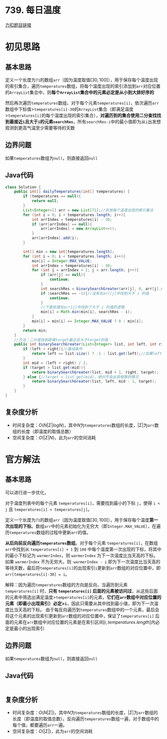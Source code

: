 # 739. 每日温度

[力扣题目链接](https://leetcode-cn.com/problems/daily-temperatures/)


# 初见思路

## 基本思路
定义一个长度为`71`的数组`arr`（因为温度取值$[30,100]$），用于保存每个温度出现的索引集合，遍历`temperatures`数组，将每个温度出现的索引添加到`arr`对应位置的`ArrayList`集合中，则<strong>每个`ArrayList`集合中的元素必定是从小到大排好序的</strong>

然后再次遍历`temperatures`数组，对于每个元素`temperatures[i]`，依次遍历`arr`数组中下标值$>$`temperatures[i]-30`的`ArrayList`集合（即满足温度$>$`temperatures[i]`的每个温度出现的索引集合），<strong>对遍历到的集合使用二分查找找到最接近`i`且大于`i`的元素`searchRes`</strong>，所有`searchRes-i`中的最小值即为从`i`出发想观测到更高气温至少需要等待的天数

## 边界问题
如果`temperatures`数组为`null`，则直接返回`null`

## Java代码
```java
class Solution {
    public int[] dailyTemperatures(int[] temperatures) {
        if (temperatures == null){
            return null;
        }
        List<Integer>[] arr = new List[71];//存放每个温度出现的索引集合
        for (int i = 0; i < temperatures.length; i++){
            int arrIndex = temperatures[i] - 30;
            if (arr[arrIndex] == null){
                arr[arrIndex] = new ArrayList<>();
            }
            arr[arrIndex].add(i);
        }

        int[] min = new int[temperatures.length];
        for (int i = 0; i < temperatures.length; i++){
            min[i] = Integer.MAX_VALUE;
            int arrIndex = temperatures[i] - 30;
            for (int j = arrIndex + 1; j < arr.length; j++){
                if (arr[j] == null){
                    continue;
                }
                int searchRes = binarySearchGreater(arr[j], 0, arr[j].size() - 1, i);
                if (searchRes == -1){//没有在arr[j]中找到大于 i 的值
                    continue;
                }
                //下面处理在arr[j]中找到了大于 i 的值的逻辑
                min[i] = Math.min(min[i], searchRes - i);    
            }
            min[i] = min[i] == Integer.MAX_VALUE ? 0 : min[i];
        }
        return min;
    }
    //方法：二分查找到距离target最近且大于target的值
    public int binarySearchGreater(List<Integer> list, int left, int right, int target){
        if (left > right){//基线条件
            return left == list.size() ? -1 : list.get(left);//如果left = list的大小，说明list中没有大于target的值。例如list={1,4,5,9}, target=11
        }
        int mid = (left + right) / 2;
        if (target > list.get(mid)){
            return binarySearchGreater(list, mid + 1, right, target);
        } else {//target < list.get(mid)，绝对不会出现相等的情况
            return binarySearchGreater(list, left, mid - 1, target);
        }
    }
}
```

## 复杂度分析
- 时间复杂度：$O(N|\Sigma|logN)$，其中$N$为`temperatures`数组的长度，$|\Sigma|$为`arr`数组的长度（即温度的取值总数）
- 空间复杂度：$O(|\Sigma|N)$，此为`arr`的空间消耗


# 官方解法

## 基本思路

可以进行进一步优化，

对于温度列表中的每个元素 `temperatures[i]`，需要找到最小的下标 `j`，使得 `i < j` 且 `temperatures[i] < temperatures[j]`。

定义一个长度为`71`的数组`arr`（因为温度取值$[30,100]$），用于保存每个温度<strong>第一次出现的下标</strong>。数组`arr`中的元素初始化为无穷大（即`Integer.MAX_VALUE`），在遍历`temperatures`数组的过程中更新`arr`的值。

<strong>从后向前反向遍历`temperatures`数组</strong>。对于每个元素 `temperatures[i]`，在数组`arr`中找到从 `temperatures[i] + 1` 到 `100` 中每个温度第一次出现的下标，将其中的最小下标记为 `warmerIndex`，则 `warmerIndex` 为下一次温度比当天高的下标。如果 `warmerIndex` 不为无穷大，则` warmerIndex - i` 即为下一次温度比当天高的等待天数，最后将`temperatures[i]`的出现索引`i`更新到`arr`数组的对应位置中，即`arr[temperatures[i]-30] = i`。

解释：因为遍历`temperatures`数组的方向是反向，当遍历到元素 `temperatures[i]` 时，<strong>只有 `temperatures[i]` 后面的元素被访问过</strong>，从这些后面的元素中筛选出满足温度$>$`temperatures[i]`的元素，<strong>它们在`arr`数组中对应位置的元素（即最小出现索引）必定$>$`i`</strong>，因此只需要从其中找到最小值，即为下一次温度比当天高的下标。
由于每反向遍历到`temperatures`数组中的一个元素，最后会将这个元素的出现索引更新到`arr`数组的对应位置中，保证了`temperatures[i]` 后面的元素在`arr`数组中对应位置的元素是在索引区间$[i, temperatures.length]$内必定是最小的出现索引

## 边界问题
如果`temperatures`数组为`null`，则直接返回`null`

## Java代码
```java

```

## 复杂度分析
- 时间复杂度：$O(N|\Sigma|)$，其中$N$为`temperatures`数组的长度，$|\Sigma|$为`arr`数组的长度（即温度的取值总数）。反向遍历`temperatures`数组一遍，对于数组中的每个值，都要遍历`arr`一遍。
- 空间复杂度：$O(|\Sigma|)$，此为`arr`的空间消耗